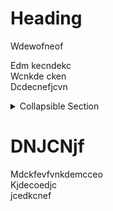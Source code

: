 # Heading

Wdewofneof

Edm kecndekc   
Wcnkde cken  
Dcdecnefjcvn

<details>
<summary>Collapsible Section</summary>
## DNchinvhef

Ejfkvfnr  
Efjncef vkf v  
Jwd clef vknf
</details>

# DNJCNjf

Mdckfevfvnkdemcceo  
Kjdecoedjc  
jcedkcnef